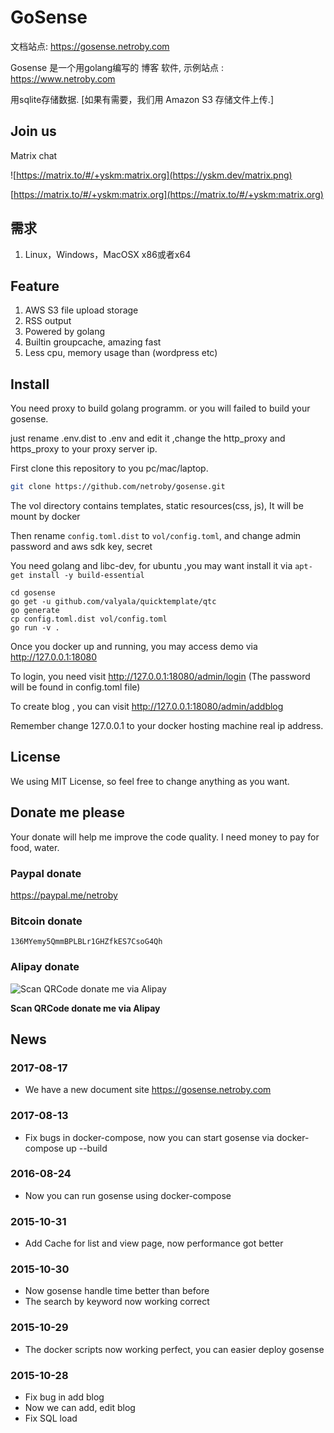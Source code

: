 # GoSense

文档站点: https://gosense.netroby.com

Gosense 是一个用golang编写的 博客 软件, 示例站点 : https://www.netroby.com

用sqlite存储数据. [如果有需要，我们用 Amazon S3 存储文件上传.]

## Join us

Matrix chat 

![https://matrix.to/#/+yskm:matrix.org](https://yskm.dev/matrix.png)

[https://matrix.to/#/+yskm:matrix.org](https://matrix.to/#/+yskm:matrix.org)

## 需求

1. Linux，Windows，MacOSX x86或者x64


## Feature


1. AWS S3 file upload storage
2. RSS output
3. Powered by golang
4. Builtin groupcache, amazing fast
5. Less cpu, memory usage than (wordpress etc)

## Install

You need proxy to build golang programm. or you will failed to build your gosense.

just rename .env.dist to .env  and edit it ,change the http_proxy and https_proxy to your proxy server ip.

First clone this repository to you pc/mac/laptop.

```bash
git clone https://github.com/netroby/gosense.git
```

The vol directory contains templates, static resources(css, js), It will be mount by docker

Then rename `config.toml.dist` to `vol/config.toml`, and change admin password and aws sdk key, secret

You need golang and libc-dev, for ubuntu ,you may want install it via `apt-get install -y build-essential`


```
cd gosense
go get -u github.com/valyala/quicktemplate/qtc
go generate
cp config.toml.dist vol/config.toml
go run -v .
```


Once you docker up and running, you may access demo via http://127.0.0.1:18080

To login, you need visit http://127.0.0.1:18080/admin/login  (The password will be found in config.toml file)

To create blog , you can visit http://127.0.0.1:18080/admin/addblog

Remember change 127.0.0.1 to your docker hosting machine real ip address.


## License

We using MIT License, so feel free to change anything as you want.

## Donate me please

Your donate will help me improve the code quality. I need money to pay for food, water.

### Paypal donate

https://paypal.me/netroby

### Bitcoin donate

```
136MYemy5QmmBPLBLr1GHZfkES7CsoG4Qh
```
### Alipay donate

![Scan QRCode donate me via Alipay](https://www.netroby.com/assets/images/alipayme.jpg)

**Scan QRCode donate me via Alipay**


## News

### 2017-08-17

* We have a new document site https://gosense.netroby.com

### 2017-08-13

* Fix bugs in docker-compose, now you can start gosense via docker-compose up --build

### 2016-08-24

* Now you can run gosense using docker-compose

### 2015-10-31

* Add Cache for list and view page, now performance got better

### 2015-10-30

* Now gosense handle time better than before
* The search by keyword now working correct

### 2015-10-29

* The docker scripts now working perfect, you can easier deploy gosense 

### 2015-10-28

* Fix bug in add blog
* Now we can add, edit blog
* Fix SQL load


